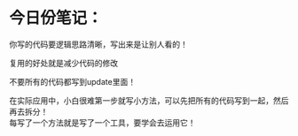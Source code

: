 今日份笔记：
==
你写的代码要逻辑思路清晰，写出来是让别人看的！  
  
复用的好处就是减少代码的修改  

不要所有的代码都写到update里面！  

在实际应用中，小白很难第一步就写小方法，可以先把所有的代码写到一起，然后再去拆分！  
每写了一个方法就是写了一个工具，要学会去运用它！  

